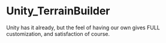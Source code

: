 # Unity_TerrainBuilder
Unity has it already, but the feel of having our own gives FULL customization, and satisfaction of course.

